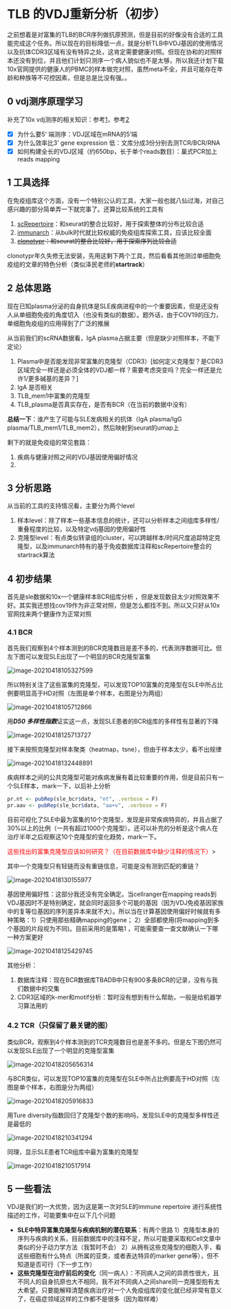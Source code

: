 # TLB 的VDJ重新分析（初步）

之前想着是对富集的TLB的BCR序列做抗原预测，但是目前的好像没有合适的工具能完成这个任务。所以现在的目标降低一点，就是分析TLB中VDJ基因的使用情况以及抗体CDR3区域有没有特异之处，这肯定需要健康对照。但现在协和的对照样本还没有到位，并且他们计划只测序一个病人貌似也不是太够，所以我还计划下载10x官网提供的健康人的PBMC的样本做完对照，虽然meta不全，并且可能存在年龄和种族等不可控因素，但是总是比没有强。。

## 0 vdj测序原理学习

补充了10x vdj测序的相关知识：参考[1](https://support.10xgenomics.com/single-cell-vdj)，参考[2](https://zhuanlan.zhihu.com/p/182573824)

- [x] 为什么要5‘ 端测序：VDJ区域在mRNA的5‘端
- [x] 为什么效率比3’ gene expression 低：文库分成3份分别去测TCR/BCR/RNA
- [x] 如何构建全长的VDJ区域（约650bp，长于单个reads数目）：巢式PCR加上reads mapping

## 1 工具选择

在免疫组库这个方面，没有一个特别公认的工具，大家一般也就八仙过海，对自己感兴趣的部分简单弄一下就完事了。还算比较系统的工具有

1. [scRepertoire](https://cloud.tencent.com/developer/article/1700967)：和seurat的整合比较好，用于探索整体的分布比较合适
2. [immunarch](https://immunarch.com/articles/web_only/v21_singlecell.html)：从bulk时代就比较权威的免疫组库探索工具，应该比较全面
3. ~~[clonotypr](https://zhuanlan.zhihu.com/p/143267405)：和seurat的整合比较好，用于探索序列比较合适~~

clonotypr年久失修无法安装，先用这剩下两个工具，然后看看其他测过单细胞免疫组的文章的特色分析（类似泽民老师的**startrack**）

## 2 总体思路

现在已知plasma分泌的自身抗体是SLE疾病进程中的一个重要因素，但是还没有人从单细胞免疫的角度切入（也没有类似的数据）。题外话，由于COV19的压力，单细胞免疫组的应用得到了广泛的推展

从当前我们的scRNA数据看，IgA plasma占据主要（但是缺少对照样本，不能下定论）

1. Plasma中是否能发现非常富集的克隆型（CDR3）[如何定义克隆型？是CDR3区域完全一样还是必须全体的VDJ都一样？需要考虑突变吗？完全一样还是允许1/更多碱基的差异？]
2. IgA 是否相关
3. TLB_mem1中富集的克隆型
4. TLB_plasma是否真实存在，是否有BCR（在当前的数据中没有）

**总结一下**：谁产生了可能与SLE发病相关的抗体（IgA plasma/IgG plasma/TLB_mem1/TLB_mem2），然后映射到seurat的umap上

剩下的就是免疫组的常见套路：

1. 疾病与健康对照之间的VDJ基因使用偏好情况
2. 

## 3 分析思路

从当前的工具的支持情况看，主要分为两个level

1. 样本level：除了样本一些基本信息的统计，还可以分析样本之间组库多样性/重叠程度的比较，以及特定vdj基因的使用偏好性
2. 克隆型level：有点类似转录组的cluster，可以跨越样本/时间尺度追踪特定克隆型，以及immunarch特有的基于免疫数据库注释和scRepertoire整合的startrack算法

## 4 初步结果

首先是sle数据和10x一个健康样本BCR组库分析 ，但是发现数目太少对照效果不好。其实我还想找cov19作为非正常对照，但是怎么都找不到。所以又只好从10x官网找来两个健康作为正常对照

### 4.1 BCR

首先我们观察到4个样本测到的BCR克隆数目是差不多的，代表测序数据可比。但左下图可以发现SLE出现了一个明显的BCR克隆型富集

![image-20210418105327599](https://gitee.com/huhansan666666/picture/raw/master/img/image-20210418105327599.png)



所以特别关注了这些富集的克隆型，可以发现TOP10富集的克隆型在SLE中所占比例要明显高于HD对照（左图是单个样本，右图是分为两组）

![image-20210418105712866](https://gitee.com/huhansan666666/picture/raw/master/img/image-20210418105712866.png)

用***D50 多样性指数***证实这一点，发现SLE患者的BCR组库的多样性有显著的下降

![image-20210418125713727](https://gitee.com/huhansan666666/picture/raw/master/img/image-20210418125713727.png)

接下来按照克隆型对样本聚类（heatmap，tsne），但由于样本太少，看不出规律

![image-20210418132448891](https://gitee.com/huhansan666666/picture/raw/master/img/image-20210418132448891.png)

疾病样本之间的公共克隆型可能对疾病发展有着比较重要的作用，但是目前只有一个SLE样本，mark一下，以后补上分析

```R
pr.nt <- pubRep(sle_bcr$data, "nt", .verbose = F)
pr.aav <- pubRep(sle_bcr$data, "aa+v", .verbose = F)
```

目前可视化了SLE中最为富集的10个克隆型，发现是非常疾病特异的，并且占据了30%以上的比例（一共有超过1000个克隆型）。还可以补充的分析是这个病人在治疗半年之后观察这10个克隆型的变化趋势，mark一下。

<font color=red>这些找出的富集克隆型应该如何研究？（在目前数据库中缺少注释的情况下）</font>>

其中一个克隆型只有轻链而没有重链信息，可能是没有测到匹配的重链？

![image-20210418130155977](https://gitee.com/huhansan666666/picture/raw/master/img/image-20210418130155977.png)

基因使用偏好性：这部分我还没有完全确定。当cellranger在mapping reads到VDJ基因时不是特别确定，就会同时返回多个可能的基因（因为VDJ免疫基因家族中的复等位基因的序列差异本来就不大）。所以当在计算基因使用偏好时候就有多种策略：1）只使用那些精确mapping的gene； 2）全部都使用(将mapping到多个基因的片段视为不同)。目前采用的是策略1 ，可能需要查一查文献确认一下哪一种方案更好

![image-20210418125429745](https://gitee.com/huhansan666666/picture/raw/master/img/image-20210418125429745.png)

其他分析：

1. 数据库注释：现在BCR数据库TBADB中只有900多条BCR的记录，没有与我们数据中的交集
2. CDR3区域的k-mer和motif分析：暂时没有想到有什么帮助，一般是给机器学习算法用的



### 4.2 TCR（只保留了最关键的图）

类似BCR，观察到4个样本测到的TCR克隆数目也是差不多的。但是左下图仍然可以发现SLE出现了一个明显的克隆型富集

![image-20210418205656314](https://gitee.com/huhansan666666/picture/raw/master/img/image-20210418205656314.png)

与BCR类似，可以发现TOP10富集的克隆型在SLE中所占比例要高于HD对照（左图是单个样本，右图是分为两组）

![image-20210418205916833](https://gitee.com/huhansan666666/picture/raw/master/img/image-20210418205916833.png)

用Ture diversity指数回归了克隆型个数的影响吗，发现SLE中的克隆型多样性还是最低的

![image-20210418210341294](https://gitee.com/huhansan666666/picture/raw/master/img/image-20210418210341294.png)

同理，显示SLE患者TCR组库中最为富集的克隆型

![image-20210418210517914](https://gitee.com/huhansan666666/picture/raw/master/img/image-20210418210517914.png)

## 5 一些看法

VDJ是我们的一大优势，因为这是第一次对SLE的immune repertoire 进行系统性描述的工作，可能要集中在以下几个问题

- **SLE中特异富集克隆型与疾病机制的潜在联系**：有两个思路  1）克隆型本身的序列与疾病的关系，目前数据库中的注释不足，所以可能要采取和Cell文章中类似的分子动力学方法（我暂时不会） 2）从拥有这些克隆型的细胞入手，看这些细胞有什么特点（所属的亚类，或者表达特异的marker gene等），但不知道是否可行（下一步工作）
- **这些克隆型在治疗前后的变化**（同一病人）：不同病人之间的异质性很大，且不同人的自身抗原也大不相同，我不对不同病人之间share同一克隆型抱有太大希望。只要能解释清楚疾病治疗对一个人免疫组库的变化就已经非常有意义了，在癌症领域这样的工作都不是很多（因为取样难）